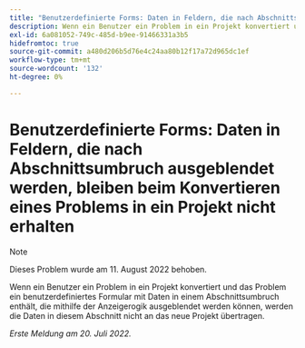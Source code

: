 ```yaml
---
title: "Benutzerdefinierte Forms: Daten in Feldern, die nach Abschnittsumbruch ausgeblendet werden, bleiben beim Konvertieren eines Problems in ein Projekt nicht erhalten."
description: Wenn ein Benutzer ein Problem in ein Projekt konvertiert und das Problem ein benutzerdefiniertes Formular mit Daten in einem Abschnittsumbruch enthält, die mithilfe der Anzeigerogik ausgeblendet werden können, werden die Daten in diesem Abschnitt nicht an das neue Projekt übertragen.
exl-id: 6a081052-749c-485d-b9ee-91466331a3b5
hidefromtoc: true
source-git-commit: a480d206b5d76e4c24aa80b12f17a72d965dc1ef
workflow-type: tm+mt
source-wordcount: '132'
ht-degree: 0%

---
```


# Benutzerdefinierte Forms: Daten in Feldern, die nach Abschnittsumbruch ausgeblendet werden, bleiben beim Konvertieren eines Problems in ein Projekt nicht erhalten

>[!NOTE]
>
> Dieses Problem wurde am 11. August 2022 behoben.

Wenn ein Benutzer ein Problem in ein Projekt konvertiert und das Problem ein benutzerdefiniertes Formular mit Daten in einem Abschnittsumbruch enthält, die mithilfe der Anzeigerogik ausgeblendet werden können, werden die Daten in diesem Abschnitt nicht an das neue Projekt übertragen.

_Erste Meldung am 20. Juli 2022._

